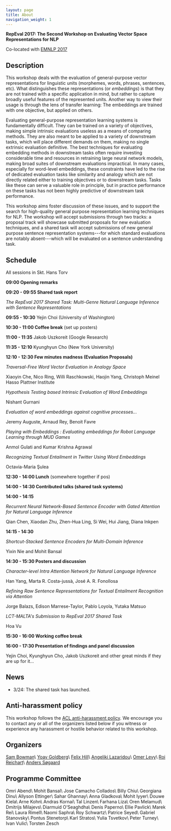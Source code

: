 ```yaml
---
layout: page
title: About
navigation_weight: 1
---
```


**RepEval 2017:  The Second Workshop on Evaluating Vector Space Representations for NLP**

Co-located with [EMNLP 2017](http://emnlp2017.net/)

Description
---------
This workshop deals with the evaluation of general-purpose vector representations for linguistic units (morphemes, words, phrases, sentences, etc). What distinguishes these representations (or *embeddings*) is that they are not trained with a specific application in mind, but rather to capture broadly useful features of the represented units. Another way to view their usage is through the lens of transfer learning: The embeddings are trained with one objective, but applied on others. 

Evaluating general-purpose representation learning systems is fundamentally difficult. They can be trained on a variety of objectives, making simple intrinsic evaluations useless as a means of comparing methods. They are also meant to be applied to a variety of downstream tasks, which will place different demands on them, making no single extrinsic evaluation definitive. The best techniques for evaluating embedding methods in downstream tasks often require investing considerable time and resources in retraining large neural network models, making broad suites of downstream evaluations impractical. In many cases, especially for word-level embeddings, these constraints have led to the rise of dedicated evaluation tasks like similarity and analogy which are not directly related either to training objectives or to downstream tasks. Tasks like these can serve a valuable role in principle, but in practice performance on these tasks has not been highly predictive of downstream task performance.

This workshop aims foster discussion of these issues, and to support the search for high-quality general purpose representation learning techniques for NLP. The workshop will accept submissions through two tracks: a proposal track will showcase submitted proposals for new evaluation techniques, and a shared task will accept submissions of new general purpose sentence representation systems---for which standard evaluations are notably absent---which will be evaluated on a sentence understanding task.

Schedule 
---------

All sessions in Skt. Hans Torv


**09:00   	Opening remarks**


**09:20 - 09:55   	Shared task report** 

*The RepEval 2017 Shared Task: Multi-Genre Natural Language Inference with Sentence Representations* 
    

**09:55 - 10:30**   	Yejin Choi (University of Washington) 


**10:30 - 11:00   	Coffee break** (set up posters)


**11:00 - 11:35**  	Jakob Uszkoreit (Google Research) 


**11:35 - 12:10**   	Kyunghyun Cho (New York University) 


**12:10 - 12:30   	Few minutes madness (Evaluation Proposals)** 

*Traversal-Free Word Vector Evaluation in Analogy Space* 

Xiaoyin Che, Nico Ring, Willi Raschkowski, Haojin Yang, Christoph Meinel
Hasso Plattner Institute

*Hypothesis Testing based Intrinsic Evaluation of Word Embeddings* 

Nishant Gurnani
	
*Evaluation of word embeddings against cognitive processes...*

Jeremy Auguste, Arnaud Rey, Benoit Favre

*Playing with Embeddings : Evaluating embeddings for Robot Language Learning through MUD Games* 

Anmol Gulati and Kumar Krishna Agrawal

*Recognizing Textual Entailment in Twitter Using Word Embeddings* 

Octavia-Maria Şulea


**12:30 - 14:00   	Lunch** (somewhere together if pos)


**14:00 - 14:30   	Contributed talks (shared task systems)** 


**14:00 - 14:15**   

*Recurrent Neural Network-Based Sentence Encoder with Gated Attention for Natural Language Inference* 

Qian Chen, Xiaodan Zhu, Zhen-Hua Ling, Si Wei, Hui Jiang, Diana Inkpen
	
  
**14:15 - 14:30**

*Shortcut-Stacked Sentence Encoders for Multi-Domain Inference*

Yixin Nie and Mohit Bansal


**14:30 - 15:30   	Posters and discussion**

*Character-level Intra Attention Network for Natural Language Inference* 

Han Yang, Marta R. Costa-jussà, José A. R. Fonollosa
	
*Refining Raw Sentence Representations for Textual Entailment Recognition via Attention*  

Jorge Balazs, Edison Marrese-Taylor, Pablo Loyola, Yutaka Matsuo
		
*LCT-MALTA's Submission to RepEval 2017 Shared Task* 

Hoa Vu


**15:30 - 16:00   	Working coffee break**


**16:00 - 17:30   	Presentation of findings and panel discussion** 
  
Yejin Choi, Kyunghyun Cho, Jakob Uszkoreit and other great minds if they are up for it...


News
---------
* 3/24: The shared task has launched.

Anti-harassment policy
---------

This workshop follows the [ACL anti-harassment policy](https://www.aclweb.org/adminwiki/index.php?title=Anti-Harassment_Policy). We encourage you to contact any or all of the organizers listed below if you witness or experience any harassment or hostile behavior related to this workshop.

Organizers
---------
[Sam Bowman](https://www.nyu.edu/projects/bowman/)\\
[Yoav Goldberg](https://www.cs.bgu.ac.il/~yoavg/uni/)\\
[Felix Hill](http://www.cl.cam.ac.uk/~fh295/)\\
[Angeliki Lazaridou](http://angelikilazaridou.github.io/)\\
[Omer Levy](https://levyomer.wordpress.com/)\\
[Roi Reichart](http://ie.technion.ac.il/~roiri/)\\
[Anders Søgaard](http://cst.dk/anders/)

Programme Committee
---------
Omri Abend\\
Mohit Bansal\\
Jose Camacho Collados\\
Billy Chiu\\
Georgiana Dinu\\
Allyson Ettinger\\
Sahar Ghannay\\
Anna Gladkova\\
Mohit Iyyer\\
Douwe Kiela\\
Arne Kohn\\
Andras Kornai\\
Tal Linzen\\
Farhana Liza\\
Oren Melamud\\
Dmitrijs Milajevs\\
Diarmuid O’Seaghdha\\
Denis Paperno\\
Ellie Pavlick\\
Marek Rei\\
Laura Rimell\\
Naomi Saphra\\
Roy Schwartz\\
Patrice Seyed\\
Gabriel Stanovsky\\
Pontus Stenetorp\\
Karl Stratos\\
Yulia Tsvetkov\\
Peter Turney\\
Ivan Vulic\\
Torsten Zesch




